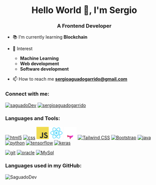 <h1 align="center">Hello World 👋, I'm Sergio</h1>
<h3 align="center">A Frontend Developer</h3>

- 📚 I’m currently learning **Blockchain**

- 🧐 Interest
  - **Machine Learning**
  - **Web development**
  - **Software development**

- 📫 How to reach me **sergioaguadogarrido@gmail.com**

<h3 align="left">Connect with me:</h3>
<p align="left">
  <a href="https://twitter.com/saguadoDev" target="blank"><img align="center" src="https://raw.githubusercontent.com/rahuldkjain/github-profile-readme-generator/master/src/images/icons/Social/twitter.svg" alt="saguadoDev" height="30" width="40" /></a>
  <a href="https://www.linkedin.com/in/sergioaguadogarrido/" target="blank"><img align="center" src="https://www.vectorlogo.zone/logos/linkedin/linkedin-icon.svg" alt="sergioaguadogarrido" height="30" width="40" /></a>
  
  <h3 align="left">Languages and Tools:</h3>
  
  <p align="left">
    <a href="https://www.w3.org/" target="_blank" rel="noreferrer"><img src="https://www.vectorlogo.zone/logos/w3_html5/w3_html5-icon.svg" alt="html5" width="40" height="40"/></a>
    <a href="https://www.w3.org/" target="_blank" rel="noreferrer"><img src="https://www.vectorlogo.zone/logos/w3_css/w3_css-icon.svg" alt="css" width="40" height="40"/></a>
    <a href="https://developer.mozilla.org/en-US/docs/Web/JavaScript" target="_blank" rel="noreferrer"> <img src="https://raw.githubusercontent.com/devicons/devicon/master/icons/javascript/javascript-original.svg" alt="javascript" width="40" height="40"/></a>
    <a href="https://reactjs.org/" target="_blank" rel="noreferrer"><img src="https://raw.githubusercontent.com/devicons/devicon/master/icons/react/react-original.svg" alt="React" width="40" height="40"/></a>
    <a href="https://astro.build/" target="_blank" rel="noreferrer"><img src="https://raw.githubusercontent.com/bestofjs/bestofjs/012e0b1acb66024b07c16516d2bb8908127626ed/apps/bestofjs-nextjs/public/logos/astro.dark.svg" alt="Astro" width="40" height="40"/></a>
    <a href="https://tailwindcss.com/" target="_blank" rel="noreferrer"><img src="https://www.vectorlogo.zone/logos/tailwindcss/tailwindcss-icon.svg" alt="Tailwind CSS" width="40" height="40"/></a>
    <a href="https://getbootstrap.com/" target="_blank" rel="noreferrer"><img src="https://upload.vectorlogo.zone/logos/getbootstrap/images/987f8f6c-263a-47b1-a85d-853cfca215d9.svg" alt="Bootstrap" width="40" height="40"/></a>
    <a href="https://www.java.com/" target="_blank" rel="noreferrer"><img src="https://www.vectorlogo.zone/logos/java/java-icon.svg" alt="java" width="40" height="40"/></a>
    <a href="https://www.python.org/" target="_blank" rel="noreferrer"><img src="https://www.vectorlogo.zone/logos/python/python-icon.svg" alt="python" width="40" height="40"/></a>
    <a href="https://www.tensorflow.org/" target="_blank" rel="noreferrer"><img src="https://www.vectorlogo.zone/logos/tensorflow/tensorflow-icon.svg" alt="tensorflow" width="40" height="40"/></a>
    <a href="https://keras.io/" target="_blank" rel="noreferrer"><img src="https://raw.githubusercontent.com/valohai/ml-logos/d8dfb916e50a93a41f3b1ed2ca7bd3dbc77030a2/keras.svg" alt="keras" width="40" height="40"/></a>
  </p>
  <a href="https://git-scm.com/" target="_blank" rel="noreferrer"> <img src="https://www.vectorlogo.zone/logos/git-scm/git-scm-icon.svg" alt="git" width="40" height="40"/></a> 
  <a href="https://www.oracle.com/" target="_blank" rel="noreferrer"> <img src="https://www.vectorlogo.zone/logos/oracle/oracle-icon.svg" alt="oracle" width="40" height="40"/></a>
  <a href="https://www.mysql.com/" target="_blank" rel="noreferrer"> <img src="https://www.vectorlogo.zone/logos/mysql/mysql-icon.svg" alt="MySql" width="40" height="40"/></a>
</p>
<h3 align="left">Languages used in my GitHub:</h3>
<p><img align="center" src="https://github-readme-stats.vercel.app/api/top-langs?username=SaguadoDev&show_icons=true&locale=en&layout=compact&theme=radical" alt="SaguadoDev" /></p>

